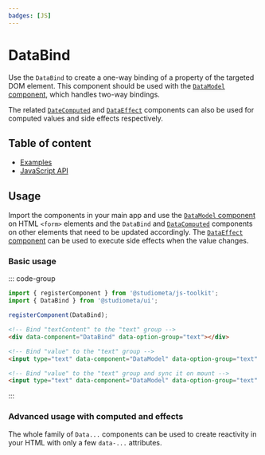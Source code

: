 ```yaml
---
badges: [JS]
---
```


# DataBind <Badges :texts="$frontmatter.badges" />

Use the `DataBind` to create a one-way binding of a property of the targeted DOM element. This component should be used with the [`DataModel` component](../DataModel/index.md), which handles two-way bindings.

The related [`DateComputed`](../DataComputed/index.md) and [`DataEffect`](../DataEffect/index.md) components can also be used for computed values and side effects respectively.

## Table of content

- [Examples](./examples.md)
- [JavaScript API](./js-api.md)

## Usage

Import the components in your main app and use the [`DataModel` component](../DataModel/index.md) on HTML `<form>` elements and the `DataBind` and [`DataComputed`](../DataComputed/index.md) components on other elements that need to be updated accordingly. The [`DataEffect` component](../DataEffect/index.md) can be used to execute side effects when the value changes.

### Basic usage

::: code-group

```js [app.js] twoslash
import { registerComponent } from '@studiometa/js-toolkit';
import { DataBind } from '@studiometa/ui';

registerComponent(DataBind);
```

```html [index.html]
<!-- Bind "textContent" to the "text" group -->
<div data-component="DataBind" data-option-group="text"></div>

<!-- Bind "value" to the "text" group -->
<input type="text" data-component="DataModel" data-option-group="text" />

<!-- Bind "value" to the "text" group and sync it on mount -->
<input type="text" data-component="DataModel" data-option-group="text" data-option-immediate />
```

:::

### Advanced usage with computed and effects

The whole family of `Data...` components can be used to create reactivity in your HTML with only a few `data-...` attributes.

<PreviewPlayground
  :html="() => import('./stories/basic.twig')"
  :script="() => import('./stories/basic.js?raw')"
  />
